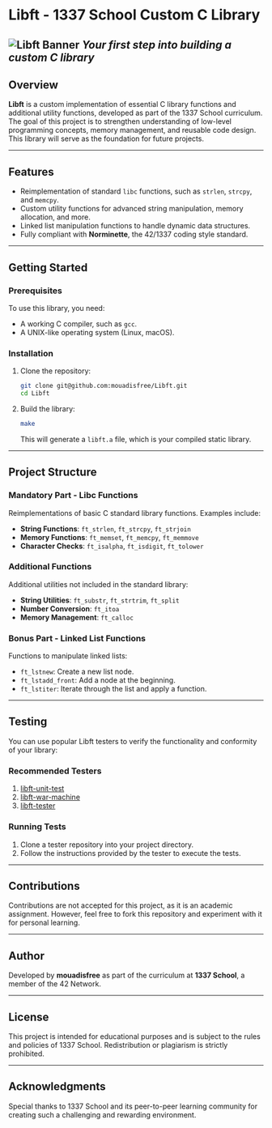 
# Libft - 1337 School Custom C Library
![Libft Banner](https://github.com/user-attachments/assets/c37a59df-3dd9-4503-b97f-ff24cd1a8206)
*Your first step into building a custom C library*
---
## Overview
**Libft** is a custom implementation of essential C library functions and additional utility functions, developed as part of the 1337 School curriculum. The goal of this project is to strengthen understanding of low-level programming concepts, memory management, and reusable code design. This library will serve as the foundation for future projects.

---

## Features
- Reimplementation of standard `libc` functions, such as `strlen`, `strcpy`, and `memcpy`.
- Custom utility functions for advanced string manipulation, memory allocation, and more.
- Linked list manipulation functions to handle dynamic data structures.
- Fully compliant with **Norminette**, the 42/1337 coding style standard.

---

## Getting Started

### Prerequisites
To use this library, you need:
- A working C compiler, such as `gcc`.
- A UNIX-like operating system (Linux, macOS).

### Installation
1. Clone the repository:
   ```bash
   git clone git@github.com:mouadisfree/Libft.git
   cd Libft


2. Build the library:
   ```bash
   make
   ```

   This will generate a `libft.a` file, which is your compiled static library.

---

## Project Structure

### Mandatory Part - Libc Functions
Reimplementations of basic C standard library functions. Examples include:
- **String Functions**: `ft_strlen`, `ft_strcpy`, `ft_strjoin`
- **Memory Functions**: `ft_memset`, `ft_memcpy`, `ft_memmove`
- **Character Checks**: `ft_isalpha`, `ft_isdigit`, `ft_tolower`

### Additional Functions
Additional utilities not included in the standard library:
- **String Utilities**: `ft_substr`, `ft_strtrim`, `ft_split`
- **Number Conversion**: `ft_itoa`
- **Memory Management**: `ft_calloc`

### Bonus Part - Linked List Functions
Functions to manipulate linked lists:
- `ft_lstnew`: Create a new list node.
- `ft_lstadd_front`: Add a node at the beginning.
- `ft_lstiter`: Iterate through the list and apply a function.

---

## Testing
You can use popular Libft testers to verify the functionality and conformity of your library:

### Recommended Testers
1. [libft-unit-test](https://github.com/alelievr/libft-unit-test)
2. [libft-war-machine](https://github.com/ska42/libft-war-machine)
3. [libft-tester](https://github.com/Tripouille/libftTester)

### Running Tests
1. Clone a tester repository into your project directory.
2. Follow the instructions provided by the tester to execute the tests.

---

## Contributions
Contributions are not accepted for this project, as it is an academic assignment. However, feel free to fork this repository and experiment with it for personal learning.

---

## Author
Developed by **mouadisfree** as part of the curriculum at **1337 School**, a member of the 42 Network.

---

## License
This project is intended for educational purposes and is subject to the rules and policies of 1337 School. Redistribution or plagiarism is strictly prohibited.

---

## Acknowledgments
Special thanks to 1337 School and its peer-to-peer learning community for creating such a challenging and rewarding environment.
